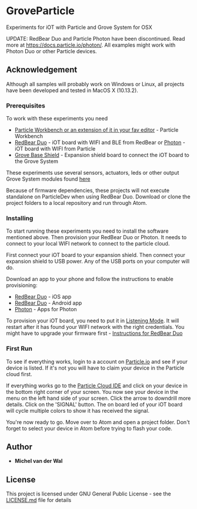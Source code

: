 # GroveParticle

Experiments for iOT with Particle and Grove System for OSX

UPDATE: RedBear Duo and Particle Photon have been discontinued. Read more at https://docs.particle.io/photon/. All examples might work with Photon Duo or other Particle devices.

## Acknowledgement

Although all samples will probably work on Windows or Linux, all projects have been developed and tested in MacOS X (10.13.2).

### Prerequisites

To work with these experiments you need

* [Particle Workbench or an extension of it in your fav editor](https://www.particle.io/workbench/) - Particle Workbench
* [RedBear Duo](https://redbear.cc/product/wifi-ble/redbear-duo.html) - iOT board with WIFI and BLE from RedBear or [Photon](https://store.particle.io/products/photon) - iOT board with WIFI from Particle
* [Grove Base Shield](http://wiki.seeed.cc/Grove_Base_Shield_for_Photon/) - Expansion shield board to connect the iOT board to the Grove System

These experiments use several sensors, actuators, leds or other output Grove System modules found [here](https://www.seeedstudio.com/category/Grove-c-1003.html)

Because of firmware dependencies, these projects will not execute standalone on ParticleDev when using RedBear Duo. Download or clone the project folders to a local repository and run through Atom.

### Installing

To start running these experiments you need to install the software mentioned above. Then provision your RedBear Duo or Photon. It needs to connect to your local WIFI network to connect to the particle cloud.

First connect your iOT board to your expansion shield. Then connect your expansion shield to USB power. Any of the USB ports on your computer will do.

Download an app to your phone and follow the instructions to enable provisioning:

* [RedBear Duo](https://itunes.apple.com/us/app/redbear-duo/id1147034973?mt=8) - iOS app
* [RedBear Duo](https://play.google.com/store/apps/details?id=com.redbear.redbearbleclient&hl=en) - Android app
* [Photon](https://docs.particle.io/guide/getting-started/tinker/photon/) - Apps for Photon

To provision your iOT board, you need to put it in [Listening Mode](https://docs.particle.io/guide/getting-started/modes/photon/#listening-mode). It will restart after it has found your WIFI network with the right credentials. You might have to upgrade your firmware first - [Instructions for RedBear Duo](https://github.com/redbear/Duo/blob/master/docs/firmware_deployment_guide.md)

### First Run

To see if everything works, login to a account on [Particle.io](https://console.particle.io/devices) and see if your device is listed. If it's not you will have to claim your device in the Particle cloud first.

If everything works go to the [Particle Cloud IDE](https://build.particle.io/build/new) and click on your device in the bottom right corner of your screen. You now see your device in the menu on the left hand side of your screen. Click the arrow to downdrill more details. Click on the 'SIGNAL' button. The on board led of your iOT board will cycle multiple colors to show it has received the signal.

You're now ready to go. Move over to Atom and open a project folder. Don't forget to select your device in Atom before trying to flash your code.

## Author

* **Michel van der Wal**

## License

This project is licensed under GNU General Public License - see the [LICENSE.md](LICENSE.md) file for details
